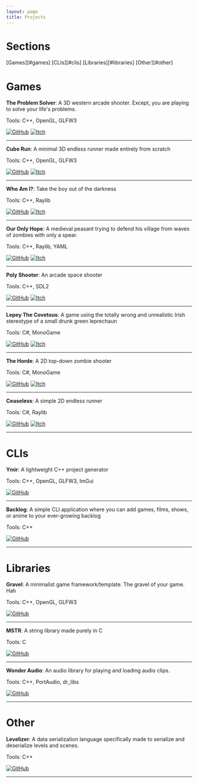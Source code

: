 ```yaml
---
layout: page
title: Projects
---
```


# Sections
[Games][#games]
[CLIs][#clis]
[Libraries][#libraries]
[Other][#other]

# Games

 __The Problem Solver__: A 3D western arcade shooter. Except, you are playing to solve your life's problems. 

Tools: C++, OpenGL, GLFW3

[![GitHub](https://mohamedag2002.github.io/assets/img/icons/github_icon.png)](http://github.com/MohamedAG2002/TheProblemSolver) 
[![Itch](https://mohamedag2002.github.io/assets/img/icons/itch_icon.png)](https://frodoalaska.itch.io/the-problem-solver)         
--- --- --- --- --- --- --- --- --- --- --- --- --- --- --- --- --- --- --- --- --- --- --- --- --- --- --- --- --- --- --- --- --- --- --- --- 

__Cube Run__: A minimal 3D endless runner made entirely from scratch

Tools: C++, OpenGL, GLFW3

[![GitHub](https://mohamedag2002.github.io/assets/img/icons/github_icon.png)](http://github.com/MohamedAG2002/CubeRun)
[![Itch](https://mohamedag2002.github.io/assets/img/icons/itch_icon.png)](https://frodoalaska.itch.io/cube-run)             
--- --- --- --- --- --- --- --- --- --- --- --- --- --- --- --- --- --- --- --- --- --- --- --- --- --- --- --- --- --- --- --- --- --- --- --- 

__Who Am I?__: Take the boy out of the darkness

Tools: C++, Raylib

[![GitHub](https://mohamedag2002.github.io/assets/img/icons/github_icon.png)](http://github.com/MohamedAG2002/WhoAmI)
[![Itch](https://mohamedag2002.github.io/assets/img/icons/itch_icon.png)](https://frodoalaska.itch.io/who-am-i)                 
--- --- --- --- --- --- --- --- --- --- --- --- --- --- --- --- --- --- --- --- --- --- --- --- --- --- --- --- --- --- --- --- --- --- --- --- 

__Our Only Hope__: A medieval peasant trying to defend his village from waves of zombies with only a spear.

Tools: C++, Raylib, YAML

[![GitHub](https://mohamedag2002.github.io/assets/img/icons/github_icon.png)](http://github.com/MohamedAG2002/OurOnlyHope)
[![Itch](https://mohamedag2002.github.io/assets/img/icons/itch_icon.png)](https://frodoalaska.itch.io/our-only-hope)                    
--- --- --- --- --- --- --- --- --- --- --- --- --- --- --- --- --- --- --- --- --- --- --- --- --- --- --- --- --- --- --- --- --- --- --- --- 

__Poly Shooter__: An arcade space shooter

Tools: C++, SDL2

[![GitHub](https://mohamedag2002.github.io/assets/img/icons/github_icon.png)](http://github.com/MohamedAG2002/PolyShooter)
[![Itch](https://mohamedag2002.github.io/assets/img/icons/itch_icon.png)](https://frodoalaska.itch.io/poly-shooter)                     
--- --- --- --- --- --- --- --- --- --- --- --- --- --- --- --- --- --- --- --- --- --- --- --- --- --- --- --- --- --- --- --- --- --- --- --- 

__Lepey The Covetous__: A game using the totally wrong and unrealistic Irish stereotype of a small drunk green leprechaun

Tools: C#, MonoGame

[![GitHub](https://mohamedag2002.github.io/assets/img/icons/github_icon.png)](http://github.com/MohamedAG2002/LepeyTheCovetous)
[![Itch](https://mohamedag2002.github.io/assets/img/icons/itch_icon.png)](https://frodoalaska.itch.io/lepey-the-covetous)           
--- --- --- --- --- --- --- --- --- --- --- --- --- --- --- --- --- --- --- --- --- --- --- --- --- --- --- --- --- --- --- --- --- --- --- --- 

__The Horde__: A 2D top-down zombie shooter

Tools: C#, MonoGame

[![GitHub](https://mohamedag2002.github.io/assets/img/icons/github_icon.png)](http://github.com/MohamedAG2002/TheHorde)
[![Itch](https://mohamedag2002.github.io/assets/img/icons/itch_icon.png)](https://frodoalaska.itch.io/the-horde)                
--- --- --- --- --- --- --- --- --- --- --- --- --- --- --- --- --- --- --- --- --- --- --- --- --- --- --- --- --- --- --- --- --- --- --- --- 

__Ceaseless__: A simple 2D endless runner

Tools: C#, Raylib

[![GitHub](https://mohamedag2002.github.io/assets/img/icons/github_icon.png)](http://github.com/MohamedAG2002/Ceaseless)
[![Itch](https://mohamedag2002.github.io/assets/img/icons/itch_icon.png)](https://frodoalaska.itch.io/ceaseless)                
--- --- --- --- --- --- --- --- --- --- --- --- --- --- --- --- --- --- --- --- --- --- --- --- --- --- --- --- --- --- --- --- --- --- --- --- 

# CLIs 

__Ymir__: A lightweight C++ project generator

Tools: C++, OpenGL, GLFW3, ImGui

[![GitHub](https://mohamedag2002.github.io/assets/img/icons/github_icon.png)](http://github.com/MohamedAG2002/Ymir)                 
--- --- --- --- --- --- --- --- --- --- --- --- --- --- --- --- --- --- --- --- --- --- --- --- --- --- --- --- --- --- --- --- --- --- --- --- 

__Backlog__: A simple CLI application where you can add games, films, shows, or anime to your ever-growing backlog

Tools: C++

[![GitHub](https://mohamedag2002.github.io/assets/img/icons/github_icon.png)](http://github.com/MohamedAG2002/Backlog)                  
--- --- --- --- --- --- --- --- --- --- --- --- --- --- --- --- --- --- --- --- --- --- --- --- --- --- --- --- --- --- --- --- --- --- --- --- 

# Libraries 

__Gravel__: A minimalist game framework/template. The gravel of your game. Hah

Tools: C++, OpenGL, GLFW3

[![GitHub](https://mohamedag2002.github.io/assets/img/icons/github_icon.png)](http://github.com/MohamedAG2002/Gravel)                   
--- --- --- --- --- --- --- --- --- --- --- --- --- --- --- --- --- --- --- --- --- --- --- --- --- --- --- --- --- --- --- --- --- --- --- --- 

__MSTR__: A string library made purely in C

Tools: C

[![GitHub](https://mohamedag2002.github.io/assets/img/icons/github_icon.png)](http://github.com/MohamedAG2002/MSTR)                 
--- --- --- --- --- --- --- --- --- --- --- --- --- --- --- --- --- --- --- --- --- --- --- --- --- --- --- --- --- --- --- --- --- --- --- --- 

__Wonder Audio__: An audio library for playing and loading audio clips.

Tools: C++, PortAudio, dr_libs

[![GitHub](https://mohamedag2002.github.io/assets/img/icons/github_icon.png)](http://github.com/MohamedAG2002/WonderAudio)                 
--- --- --- --- --- --- --- --- --- --- --- --- --- --- --- --- --- --- --- --- --- --- --- --- --- --- --- --- --- --- --- --- --- --- --- --- 

# Other

__Levelizer__: A data serialization language specifically made to serialize and deserialize levels and scenes.

Tools: C++

[![GitHub](https://mohamedag2002.github.io/assets/img/icons/github_icon.png)](http://github.com/MohamedAG2002/Levelizer)            
--- --- --- --- --- --- --- --- --- --- --- --- --- --- --- --- --- --- --- --- --- --- --- --- --- --- --- --- --- --- --- --- --- --- --- --- 
